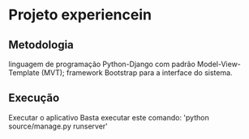 # Projeto experiencein
## **Metodologia**
linguagem de programação
Python-Django com padrão Model-View-Template (MVT); framework Bootstrap para
a interface do sistema.

## **Execução**
Executar o aplicativo
Basta executar este comando:
'python source/manage.py runserver'
